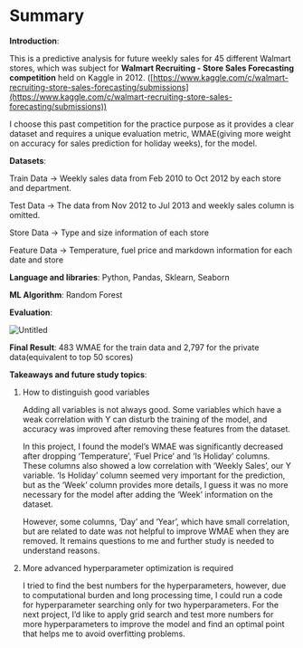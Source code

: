 # **Summary**

**Introduction**: 

This is a predictive analysis for future weekly sales for 45 different Walmart stores, which was subject for **Walmart Recruiting - Store Sales Forecasting competition** held on Kaggle in 2012. ([https://www.kaggle.com/c/walmart-recruiting-store-sales-forecasting/submissions](https://www.kaggle.com/c/walmart-recruiting-store-sales-forecasting/submissions))

I choose this past competition for the practice purpose as it provides a clear dataset and requires a unique evaluation metric, WMAE(giving more weight on accuracy for sales prediction for holiday weeks), for the model.

**Datasets**:

Train Data → Weekly sales data from Feb 2010 to Oct 2012 by each store and department.

Test Data → The data from Nov 2012 to Jul 2013 and weekly sales column is omitted.

Store Data → Type and size information of each store

Feature Data → Temperature, fuel price and markdown information for each date and store

**Language and libraries**: Python, Pandas, Sklearn, Seaborn

**ML Algorithm**: Random Forest

**Evaluation**: 

![Untitled](https://s3-us-west-2.amazonaws.com/secure.notion-static.com/aa643311-7fd3-4b6c-8e06-b79021ece867/Untitled.png)

**Final Result**: 483 WMAE for the train data and 2,797 for the private data(equivalent to top 50 scores)

**Takeaways and future study topics**:

1. How to distinguish good variables
    
    Adding all variables is not always good. Some variables which have a weak correlation with Y can disturb the training of the model, and accuracy was improved after removing these features from the dataset. 
    
    In this project, I found the model’s WMAE was significantly decreased after dropping ‘Temperature’, ‘Fuel Price’ and ‘Is Holiday’ columns. These columns also showed a low correlation with ‘Weekly Sales’, our Y variable. ‘Is Holiday’ column seemed very important for the prediction, but as the ‘Week’ column provides more details, I guess it was no more necessary for the model after adding the ‘Week’ information on the dataset.
    
    However, some columns, ‘Day’ and ‘Year’, which have small correlation, but are related to date was not helpful to improve WMAE when they are removed. It remains questions to me and further study is needed to understand reasons.
    
2. More advanced hyperparameter optimization is required
    
    I tried to find the best numbers for the hyperparameters, however, due to computational burden and long processing time, I could run a code for hyperparameter searching only for two hyperparameters. For the next project, I’d like to apply grid search and test more numbers for more hyperparameters to improve the model and find an optimal point that helps me to avoid overfitting problems.
